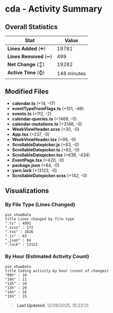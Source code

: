 # cda - Activity Summary 

## Overall Statistics

| Stat                   | Value                                                             |
| ---------------------- | ----------------------------------------------------------------- |
| **Lines Added** (➕)   | 19781                                          |
| **Lines Removed** (➖) | 499                                        |
| **Net Change** (↕)    | 19282                |
| **Active Time** (⌚)   | 148 minutes |


## Modified Files
- **calendar.ts** (+14, -17)
- **eventTypeFromFlags.ts** (+101, -46)
- **events.ts** (+112, -2)
- **calendar-queries.ts** (+1469, -0)
- **calendar-mutations.ts** (+3148, -0)
- **WeekViewHeader.scss** (+30, -0)
- **App.tsx** (+237, -0)
- **WeekViewHeader.tsx** (+99, -0)
- **ScrollableDatepicker.js** (+83, -0)
- **ScrollableDatepicker.ts** (+83, -0)
- **ScrollableDatepicker.tsx** (+636, -434)
- **EventPage.tsx** (+420, -0)
- **package.json** (+84, -0)
- **yarn.lock** (+13123, -0)
- **ScrollableDatepicker.scss** (+142, -0)

## Visualizations

### By File Type (Lines Changed)

```mermaid
pie showData
title Lines changed by file type
".ts" : 4992
".scss" : 172
".tsx" : 1826
".js" : 83
".json" : 84
".lock" : 13123
```

### By Hour (Estimated Activity Count)

```mermaid
pie showData
title Coding activity by hour (count of changes)
"09h" : 10
"10h" : 11
"12h" : 10
"13h" : 29
"14h" : 16
"15h" : 15
```


> **Last Updated:** 12/09/2025, 15:23:31
